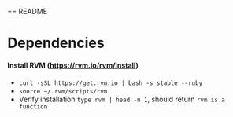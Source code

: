 == README

# Dependencies
#### Install RVM (https://rvm.io/rvm/install)
* `curl -sSL https://get.rvm.io | bash -s stable --ruby`
* `source ~/.rvm/scripts/rvm`
* Verify installation `type rvm | head -n 1`, should return `rvm is a function`
